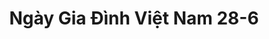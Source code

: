 ---
layout: "category-page"
title: "Ngày Gia Đình Việt Nam 28-6"
description: "Tải miễn phí file đồ hoạ vector Ngày Gia Đình Việt Nam 28-6 png jpg pdf ai crd..."
permalink: "/category/ngay-gia-dinh-viet-nam-28-6/"
image: "/assets/images/affiliates.jpg"
color: "#121826"
---